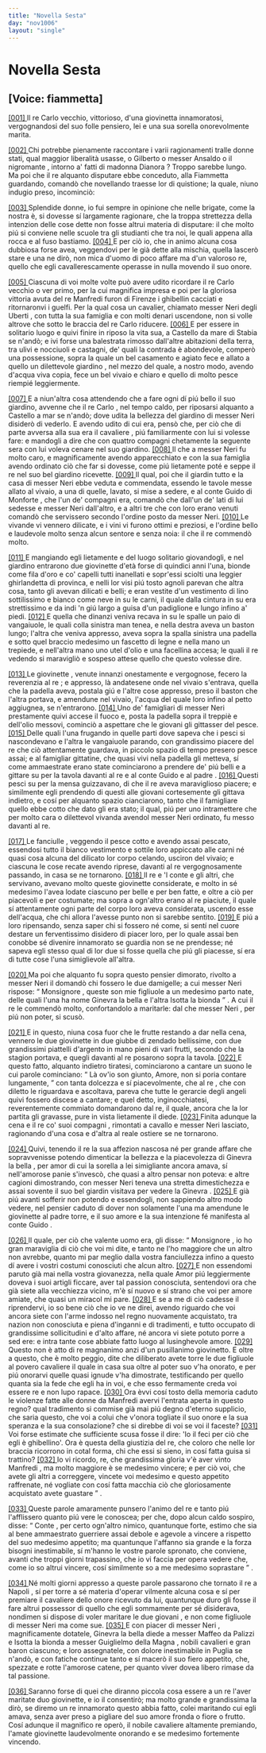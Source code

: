 ```yaml
---
title: "Novella Sesta"
day: "nov1006"
layout: "single"
---
```

<div id="nov1006" type="novella" who="fiammetta">
 <h1>
  Novella Sesta
 </h1>
 <p>
  <h2>
   [Voice: fiammetta]
  </h2>
 </p>
 <argument>
  <p>
   <a href="{{ site.baseurl }}enDecameron/nov1006#p00060001" id="p00060001">
    [001]
   </a>
   Il
   <name persref="recarloi" type="person">
    re Carlo
   </name>
   vecchio, vittorioso, d'una
   <name persref="ginevrauberti isottauberti" type="person">
    giovinetta
   </name>
   innamoratosi, vergognandosi del suo folle pensiero, lei e una sua sorella onorevolmente marita.
  </p>
 </argument>
 <div3 type="commentary" who="author">
  <p>
   <a href="{{ site.baseurl }}enDecameron/nov1006#p00060002" id="p00060002">
    [002]
   </a>
   Chi potrebbe pienamente raccontare i varii ragionamenti tralle donne stati, qual maggior liberalit&agrave; usasse, o
   <name persref="gilberto" type="person">
    Gilberto
   </name>
   o
   <name persref="ansaldo" type="person">
    messer Ansaldo
   </name>
   o
   <name persref="negromante-1005" type="person">
    il nigromante
   </name>
   , intorno a' fatti di
   <name persref="dianora" type="person">
    madonna Dianora
   </name>
   ? Troppo sarebbe lungo. Ma poi che
   <name persref="panfilo" type="person">
    il re
   </name>
   alquanto disputare ebbe conceduto, alla
   <name persref="fiammetta" type="person">
    Fiammetta
   </name>
   guardando, comand&ograve; che novellando traesse lor di quistione; la quale, niuno indugio preso, incominci&ograve;:
  </p>
 </div3>
 <div3 type="commentary" who="fiammetta">
  <p>
   <a href="{{ site.baseurl }}enDecameron/nov1006#p00060003" id="p00060003">
    [003]
   </a>
   Splendide donne, io fui sempre in opinione che nelle brigate, come la nostra &egrave;, si dovesse s&iacute; largamente ragionare, che la troppa strettezza della intenzion delle cose dette non fosse altrui materia di disputare: il che molto pi&uacute; si conviene nelle scuole tra gli studianti che tra noi, le quali appena alla rocca e al fuso bastiamo.
   <a href="{{ site.baseurl }}enDecameron/nov1006#p00060004" id="p00060004">
    [004]
   </a>
   E per ci&ograve; io, che in animo alcuna cosa dubbiosa forse avea, veggendovi per le gi&agrave; dette alla mischia, quella lascer&ograve; stare e una ne dir&ograve;, non mica d'uomo di poco affare ma d'un valoroso re, quello che egli cavallerescamente operasse in nulla movendo il suo onore.
  </p>
 </div3>
 <p>
  <a href="{{ site.baseurl }}enDecameron/nov1006#p00060005" id="p00060005">
   [005]
  </a>
  Ciascuna di voi molte volte pu&ograve; avere udito ricordare
  <name persref="recarloi" type="person">
   il re Carlo
  </name>
  vecchio o ver primo, per la cui magnifica impresa e poi per la gloriosa vittoria avuta del
  <name persref="remanfredi" type="person">
   re Manfredi
  </name>
  furon di
  <name placeref="firenze" type="place">
   Firenze
  </name>
  i ghibellin cacciati e ritornaronvi i guelfi. Per la qual cosa un cavalier, chiamato
  <name persref="neriuberti" type="person">
   messer Neri degli Uberti
  </name>
  , con tutta la sua famiglia e con molti denari uscendone, non si volle altrove che sotto le braccia del
  <name persref="recarloi" type="person">
   re Carlo
  </name>
  riducere.
  <a href="{{ site.baseurl }}enDecameron/nov1006#p00060006" id="p00060006">
   [006]
  </a>
  E per essere in solitario luogo e quivi finire in riposo la vita sua, a
  <name placeref="castellammarestabia" type="place">
   Castello da mare di Stabia
  </name>
  se n'and&ograve;; e ivi forse una balestrata rimosso dall'altre abitazioni della terra, tra ulivi e nocciuoli e castagni, de' quali la contrada &egrave; abondevole, comper&ograve; una possessione, sopra la quale un bel
  <name placeref="casamento-1006" type="place">
   casamento
  </name>
  e agiato fece e allato a quello un dilettevole
  <name placeref="giardino-1006" type="place">
   giardino
  </name>
  , nel mezzo del quale, a nostro modo, avendo d'acqua viva copia, fece un bel vivaio e chiaro e quello di molto pesce riempi&eacute; leggiermente.
 </p>
 <p>
  <a href="{{ site.baseurl }}enDecameron/nov1006#p00060007" id="p00060007">
   [007]
  </a>
  E a niun'altra cosa attendendo che a fare ogni d&iacute; pi&uacute; bello il suo giardino, avvenne che
  <name persref="recarloi" type="person">
   il re Carlo
  </name>
  , nel tempo caldo, per riposarsi alquanto a
  <name placeref="castellammarestabia" type="place">
   Castello
  </name>
  a mar se n'and&ograve;; dove udita la bellezza del
  <name placeref="giardino-1006" type="place">
   giardino
  </name>
  di
  <name persref="neriuberti" type="person">
   messer Neri
  </name>
  disider&ograve; di vederlo. E avendo udito di cui era, pens&ograve; che, per ci&ograve; che di parte avversa alla sua era
  <name persref="neriuberti" type="person">
   il cavaliere
  </name>
  , pi&uacute; familiarmente con lui si volesse fare: e mandogli a dire che con quattro
  <name persref="compagni-1006" type="person">
   compagni
  </name>
  chetamente la seguente sera con lui voleva cenare nel suo giardino.
  <a href="{{ site.baseurl }}enDecameron/nov1006#p00060008" id="p00060008">
   [008]
  </a>
  Il che a
  <name persref="neriuberti" type="person">
   messer Neri
  </name>
  fu molto caro, e magnificamente avendo apparecchiato e con la sua famiglia avendo ordinato ci&ograve; che far si dovesse, come pi&uacute; lietamente pot&eacute; e seppe
  <name persref="recarloi" type="person">
   il re
  </name>
  nel suo bel giardino ricevette.
  <a href="{{ site.baseurl }}enDecameron/nov1006#p00060009" id="p00060009">
   [009]
  </a>
  Il qual, poi che il giardin tutto e la casa di
  <name persref="neriuberti" type="person">
   messer Neri
  </name>
  ebbe veduta e commendata, essendo le tavole messe allato al vivaio, a una di quelle, lavato, si mise a sedere, e al
  <name persref="guidomonforte" type="person">
   conte Guido di Monforte
  </name>
  , che l'un de' compagni era, comand&ograve; che dall'un de' lati di lui sedesse e
  <name persref="neriuberti" type="person">
   messer Neri
  </name>
  dall'altro, e a altri tre che con loro erano venuti comand&ograve; che servissero secondo l'ordine posto da messer Neri.
  <a href="{{ site.baseurl }}enDecameron/nov1006#p00060010" id="p00060010">
   [010]
  </a>
  Le vivande vi vennero dilicate, e i vini vi furono ottimi e preziosi, e l'ordine bello e laudevole molto senza alcun sentore e senza noia: il che il re commend&ograve; molto.
 </p>
 <p>
  <a href="{{ site.baseurl }}enDecameron/nov1006#p00060011" id="p00060011">
   [011]
  </a>
  E mangiando egli lietamente e del luogo solitario giovandogli, e nel
  <name placeref="giardino-1006" type="place">
   giardino
  </name>
  entrarono due
  <name persref="ginevrauberti isottauberti" type="person">
   giovinette
  </name>
  d'et&agrave; forse di quindici anni l'una, bionde come fila d'oro e co' capelli tutti inanellati e sopr'essi sciolti una leggier ghirlandetta di provinca, e nelli lor visi pi&uacute; tosto agnoli parevan che altra cosa, tanto gli avevan dilicati e belli; e eran vestite d'un vestimento di lino sottilissimo e bianco come neve in su le carni, il quale dalla cintura in su era strettissimo e da indi 'n gi&uacute; largo a guisa d'un padiglione e lungo infino a' piedi.
  <a href="{{ site.baseurl }}enDecameron/nov1006#p00060012" id="p00060012">
   [012]
  </a>
  E quella che dinanzi veniva recava in su le spalle un paio di vangaiuole, le quali colla sinistra man tenea, e nella destra aveva un baston lungo; l'altra che veniva appresso, aveva sopra la spalla sinistra una padella e sotto quel braccio medesimo un fascetto di legne e nella mano un trepiede, e nell'altra mano uno utel d'olio e una facellina accesa; le quali
  <name persref="recarloi" type="person">
   il re
  </name>
  vedendo si maravigli&ograve; e sospeso attese quello che questo volesse dire.
 </p>
 <p>
  <a href="{{ site.baseurl }}enDecameron/nov1006#p00060013" id="p00060013">
   [013]
  </a>
  <name persref="ginevrauberti isottauberti" type="person">
   Le giovinette
  </name>
  , venute innanzi onestamente e vergognose, fecero la reverenzia al
  <name persref="recarloi" type="person">
   re
  </name>
  ; e appresso, l&agrave; andatesene onde nel vivaio s'entrava, quella che la padella aveva, postala gi&uacute; e l'altre cose appresso, preso il baston che l'altra portava, e amendune nel vivaio, l'acqua del quale loro infino al petto aggiugnea, se n'entrarono.
  <a href="{{ site.baseurl }}enDecameron/nov1006#p00060014" id="p00060014">
   [014]
  </a>
  Uno de'
  <name persref="famigliari-1006" type="person">
   famigliari
  </name>
  di
  <name persref="neriuberti" type="person">
   messer Neri
  </name>
  prestamente quivi accese il fuoco e, posta la padella sopra il treppi&egrave; e dell'olio messovi, cominci&ograve; a aspettare che le giovani gli gittasser del pesce.
  <a href="{{ site.baseurl }}enDecameron/nov1006#p00060015" id="p00060015">
   [015]
  </a>
  Delle quali l'una frugando in quelle parti dove sapeva che i pesci si nascondevano e l'altra le vangaiuole parando, con grandissimo piacere del re che ci&ograve; attentamente guardava, in piccolo spazio di tempo presero pesce assai; e al famigliar gittatine, che quasi vivi nella padella gli metteva, s&iacute; come ammaestrate erano state cominciarono a prendere de' pi&uacute; belli e a gittare su per la tavola davanti al re e al
  <name persref="guidomonforte" type="person">
   conte Guido
  </name>
  e al
  <name persref="neriuberti" type="person">
   padre
  </name>
  .
  <a href="{{ site.baseurl }}enDecameron/nov1006#p00060016" id="p00060016">
   [016]
  </a>
  Questi pesci su per la mensa guizzavano, di che il re aveva maraviglioso piacere; e similmente egli prendendo di questi alle giovani cortesemente gli gittava indietro, e cos&iacute; per alquanto spazio cianciarono, tanto che il famigliare quello ebbe cotto che dato gli era stato; il qual, pi&uacute; per uno intramettere che per molto cara o dilettevol vivanda avendol
  <name persref="neriuberti" type="person">
   messer Neri
  </name>
  ordinato, fu messo davanti al re.
 </p>
 <p>
  <a href="{{ site.baseurl }}enDecameron/nov1006#p00060017" id="p00060017">
   [017]
  </a>
  <name persref="ginevrauberti isottauberti" type="person">
   Le fanciulle
  </name>
  , veggendo il pesce cotto e avendo assai pescato, essendosi tutto il bianco vestimento e sottile loro appiccato alle carni n&eacute; quasi cosa alcuna del dilicato lor corpo celando, usciron del vivaio; e ciascuna le cose recate avendo riprese, davanti al
  <name persref="recarloi" type="person">
   re
  </name>
  vergognosamente passando, in casa se ne tornarono.
  <a href="{{ site.baseurl }}enDecameron/nov1006#p00060018" id="p00060018">
   [018]
  </a>
  Il re e
  <name persref="guidomonforte" type="person">
   'l conte
  </name>
  e gli altri, che servivano, avevano molto queste giovinette considerate, e molto in s&eacute; medesimo l'avea lodate ciascuno per belle e per ben fatte, e oltre a ci&ograve; per piacevoli e per costumate; ma sopra a ogn'altro erano al re piaciute, il quale s&iacute; attentamente ogni parte del corpo loro aveva considerata, uscendo esse dell'acqua, che chi allora l'avesse punto non si sarebbe sentito.
  <a href="{{ site.baseurl }}enDecameron/nov1006#p00060019" id="p00060019">
   [019]
  </a>
  E pi&uacute; a loro ripensando, senza saper chi si fossero n&eacute; come, si sent&iacute; nel cuore destare un ferventissimo disidero di piacer loro, per lo quale assai ben conobbe s&eacute; divenire innamorato se guardia non se ne prendesse; n&eacute; sapeva egli stesso qual di lor due si fosse quella che pi&uacute; gli piacesse, s&iacute; era di tutte cose l'una simiglievole all'altra.
 </p>
 <p>
  <a href="{{ site.baseurl }}enDecameron/nov1006#p00060020" id="p00060020">
   [020]
  </a>
  Ma poi che alquanto fu sopra questo pensier dimorato, rivolto a
  <name persref="neriuberti" type="person">
   messer Neri
  </name>
  il domand&ograve; chi fossero le due damigelle; a cui
  <name persref="neriuberti" type="person">
   messer Neri
  </name>
  rispose:
  <q direct="unspecified" who="neriuberti">
   <name persref="recarloi" type="person">
    Monsignore
   </name>
   , queste son mie figliuole a un medesimo parto nate, delle quali l'una ha nome
   <name persref="ginevrauberti" type="person">
    Ginevra la bella
   </name>
   e l'altra
   <name persref="isottauberti" type="person">
    Isotta la bionda
   </name>
  </q>
  . A cui
  <name persref="recarloi" type="person">
   il re
  </name>
  le commend&ograve; molto, confortandolo a maritarle: dal che
  <name persref="neriuberti" type="person">
   messer Neri
  </name>
  , per pi&uacute; non poter, si scus&ograve;.
 </p>
 <p>
  <a href="{{ site.baseurl }}enDecameron/nov1006#p00060021" id="p00060021">
   [021]
  </a>
  E in questo, niuna cosa fuor che le frutte restando a dar nella cena, vennero
  <name persref="ginevrauberti isottauberti" type="person">
   le due giovinette
  </name>
  in due giubbe di zendado bellissime, con due grandissimi piattelli d'argento in mano pieni di vari frutti, secondo che la stagion portava, e quegli davanti al
  <name persref="recarloi" type="person">
   re
  </name>
  posarono sopra la tavola.
  <a href="{{ site.baseurl }}enDecameron/nov1006#p00060022" id="p00060022">
   [022]
  </a>
  E questo fatto, alquanto indietro tiratesi, cominciarono a cantare un suono le cui parole cominciano:
  <q direct="unspecified" type="song">
   <l>
    L&agrave; ov'io son giunto, Amore,
   </l>
   <l>
    non si poria contare lungamente,
   </l>
  </q>
  con tanta dolcezza e s&iacute; piacevolmente, che al
  <name persref="recarloi" type="person">
   re
  </name>
  , che con diletto le riguardava e ascoltava, pareva che tutte le gerarcie degli angeli quivi fossero discese a cantare; e quel detto, inginocchiatesi, reverentemente commiato domandarono dal re, il quale, ancora che la lor partita gli gravasse, pure in vista lietamente il diede.
  <a href="{{ site.baseurl }}enDecameron/nov1006#p00060023" id="p00060023">
   [023]
  </a>
  Finita adunque la cena e il re co' suoi
  <name persref="compagni-1006" type="person">
   compagni
  </name>
  , rimontati a cavallo e
  <name persref="neriuberti" type="person">
   messer Neri
  </name>
  lasciato, ragionando d'una cosa e d'altra al reale
  <name placeref="ostiere-1006" type="place">
   ostiere
  </name>
  se ne tornarono.
 </p>
 <p>
  <a href="{{ site.baseurl }}enDecameron/nov1006#p00060024" id="p00060024">
   [024]
  </a>
  Quivi, tenendo
  <name persref="recarloi" type="person">
   il re
  </name>
  la sua affezion nascosa n&eacute; per grande affare che sopravvenisse potendo dimenticar la bellezza e la piacevolezza di
  <name persref="ginevrauberti" type="person">
   Ginevra la bella
  </name>
  , per amor di cui la
  <name persref="isottauberti" type="person">
   sorella
  </name>
  a lei simigliante ancora amava, s&iacute; nell'amorose panie s'invesc&ograve;, che quasi a altro pensar non poteva: e altre cagioni dimostrando, con
  <name persref="neriuberti" type="person">
   messer Neri
  </name>
  teneva una stretta dimestichezza e assai sovente il suo bel
  <name placeref="giardino-1006" type="place">
   giardin
  </name>
  visitava per vedere la
  <name persref="ginevrauberti" type="person">
   Ginevra
  </name>
  .
  <a href="{{ site.baseurl }}enDecameron/nov1006#p00060025" id="p00060025">
   [025]
  </a>
  E gi&agrave; pi&uacute; avanti sofferir non potendo e essendogli, non sappiendo altro modo vedere, nel pensier caduto di dover non solamente l'una ma amendune le giovinette al padre torre, e il suo amore e la sua intenzione f&eacute; manifesta al
  <name persref="guidomonforte" type="person">
   conte Guido
  </name>
  .
 </p>
 <p>
  <a href="{{ site.baseurl }}enDecameron/nov1006#p00060026" id="p00060026">
   [026]
  </a>
  Il quale, per ci&ograve; che valente uomo era, gli disse:
  <q direct="unspecified" who="guidomonforte">
   <name persref="recarloi" type="person">
    Monsignore
   </name>
   , io ho gran maraviglia di ci&ograve; che voi mi dite, e tanto ne l'ho maggiore che un altro non avrebbe, quanto mi par meglio dalla vostra fanciullezza infino a questo d&iacute; avere i vostri costumi conosciuti che alcun altro.
   <a href="{{ site.baseurl }}enDecameron/nov1006#p00060027" id="p00060027">
    [027]
   </a>
   E non essendomi paruto gi&agrave; mai nella vostra giovanezza, nella quale
   <name persref="amore" type="person">
    Amor
   </name>
   pi&uacute; leggiermente doveva i suoi artigli ficcare, aver tal passion conosciuta, sentendovi ora che gi&agrave; siete alla vecchiezza vicino, m'&egrave; s&iacute; nuovo e s&iacute; strano che voi per amore amiate, che quasi un miracol mi pare.
   <a href="{{ site.baseurl }}enDecameron/nov1006#p00060028" id="p00060028">
    [028]
   </a>
   E se a me di ci&ograve; cadesse il riprendervi, io so bene ci&ograve; che io ve ne direi, avendo riguardo che voi ancora siete con l'arme indosso nel regno nuovamente acquistato, tra nazion non conosciuta e piena d'inganni e di tradimenti, e tutto occupato di grandissime sollicitudini e d'alto affare, n&eacute; ancora vi siete potuto porre a sed ere: e intra tante cose abbiate fatto luogo al lusinghevole amore.
   <a href="{{ site.baseurl }}enDecameron/nov1006#p00060029" id="p00060029">
    [029]
   </a>
   Questo non &egrave; atto di re magnanimo anzi d'un pusillanimo giovinetto. E oltre a questo, che &egrave; molto peggio, dite che diliberato avete torre le due figliuole al povero
   <name persref="neriuberti" type="person">
    cavaliere
   </name>
   il quale in casa sua oltre al poter suo v'ha onorato, e per pi&uacute; onorarvi quelle quasi ignude v'ha dimostrate, testificando per quello quanta sia la fede che egli ha in voi, e che esso fermamente creda voi essere re e non lupo rapace.
   <a href="{{ site.baseurl }}enDecameron/nov1006#p00060030" id="p00060030">
    [030]
   </a>
   Ora &egrave;vvi cos&iacute; tosto della memoria caduto le violenze fatte alle donne da
   <name persref="remanfredi" type="person">
    Manfredi
   </name>
   avervi l'entrata aperta in questo regno? qual tradimento si commise gi&agrave; mai pi&uacute; degno d'eterno supplicio, che saria questo, che voi a colui che v'onora togliate il suo onore e la sua speranza e la sua consolazione? che si direbbe di voi se voi il faceste?
   <a href="{{ site.baseurl }}enDecameron/nov1006#p00060031" id="p00060031">
    [031]
   </a>
   Voi forse estimate che sufficiente scusa fosse il dire: 'Io il feci per ci&ograve; che egli &egrave; ghibellino'. Ora &egrave; questa della giustizia del re, che coloro che nelle lor braccia ricorrono in cotal forma, chi che essi si sieno, in cos&iacute; fatta guisa si trattino?
   <a href="{{ site.baseurl }}enDecameron/nov1006#p00060032" id="p00060032">
    [032]
   </a>
   Io vi ricordo, re, che grandissima gloria v'&egrave; aver vinto
   <name persref="remanfredi" type="person">
    Manfredi
   </name>
   , ma molto maggiore &egrave; se medesimo vincere; e per ci&ograve; voi, che avete gli altri a correggere, vincete voi medesimo e questo appetito raffrenate, n&eacute; vogliate con cos&iacute; fatta macchia ci&ograve; che gloriosamente acquistato avete guastare
  </q>
  .
 </p>
 <p>
  <a href="{{ site.baseurl }}enDecameron/nov1006#p00060033" id="p00060033">
   [033]
  </a>
  Queste parole amaramente punsero l'animo del
  <name persref="recarloi" type="person">
   re
  </name>
  e tanto pi&uacute; l'afflissero quanto pi&uacute; vere le conoscea; per che, dopo alcun caldo sospiro, disse:
  <q direct="unspecified" who="recarloi">
   <name persref="guidomonforte" type="person">
    Conte
   </name>
   , per certo ogn'altro nimico, quantunque forte, estimo che sia al bene ammaestrato guerriere assai debole e agevole a vincere a rispetto del suo medesimo appetito; ma quantunque l'affanno sia grande e la forza bisogni inestimabile, s&iacute; m'hanno le vostre parole spronato, che conviene, avanti che troppi giorni trapassino, che io vi faccia per opera vedere che, come io so altrui vincere, cos&iacute; similmente so a me medesimo soprastare
  </q>
  .
 </p>
 <p>
  <a href="{{ site.baseurl }}enDecameron/nov1006#p00060034" id="p00060034">
   [034]
  </a>
  N&eacute; molti giorni appresso a queste parole passarono che tornato
  <name persref="recarloi" type="person">
   il re
  </name>
  a
  <name placeref="napoli" type="place">
   Napoli
  </name>
  , s&iacute; per torre a s&eacute; materia d'operar vilmente alcuna cosa e s&iacute; per premiare
  <name persref="neriuberti" type="person">
   il cavaliere
  </name>
  dello onore ricevuto da lui, quantunque duro gli fosse il fare altrui possessor di quello che egli sommamente per s&eacute; disiderava, nondimen si dispose di voler maritare
  <name persref="ginevrauberti isottauberti" type="person">
   le due giovani
  </name>
  , e non come figliuole di
  <name persref="neriuberti" type="person">
   messer Neri
  </name>
  ma come sue.
  <a href="{{ site.baseurl }}enDecameron/nov1006#p00060035" id="p00060035">
   [035]
  </a>
  E con piacer di
  <name persref="neriuberti" type="person">
   messer Neri
  </name>
  , magnificamente dotatele,
  <name persref="ginevrauberti" type="person">
   Ginevra la bella
  </name>
  diede a
  <name persref="maffeopallizzi" type="person">
   messer Maffeo da Palizzi
  </name>
  e
  <name persref="isottauberti" type="person">
   Isotta la bionda
  </name>
  a
  <name persref="guiglielmomagna" type="person">
   messer Guiglielmo della Magna
  </name>
  , nobili cavalieri e gran baron ciascuno; e loro assegnatele, con dolore inestimabile in
  <name placeref="puglia" type="place">
   Puglia
  </name>
  se n'and&ograve;, e con fatiche continue tanto e s&iacute; macer&ograve; il suo fiero appetito, che, spezzate e rotte l'amorose catene, per quanto viver dovea libero rimase da tal passione.
 </p>
 <p>
  <a href="{{ site.baseurl }}enDecameron/nov1006#p00060036" id="p00060036">
   [036]
  </a>
  Saranno forse di quei che diranno piccola cosa essere a un re l'aver maritate duo giovinette, e io il consentir&ograve;; ma molto grande e grandissima la dir&ograve;, se diremo un re innamorato questo abbia fatto, colei maritando cui egli amava, senza aver preso a pigliare del suo amore fronda o fiore o frutto. Cos&iacute; adunque
  <name persref="recarloi" type="person">
   il magnifico re
  </name>
  oper&ograve;,
  <name persref="neriuberti" type="person">
   il nobile cavaliere
  </name>
  altamente premiando, l'amate
  <name persref="ginevrauberti isottauberti" type="person">
   giovinette
  </name>
  laudevolmente onorando e se medesimo fortemente vincendo.
 </p>
</div>